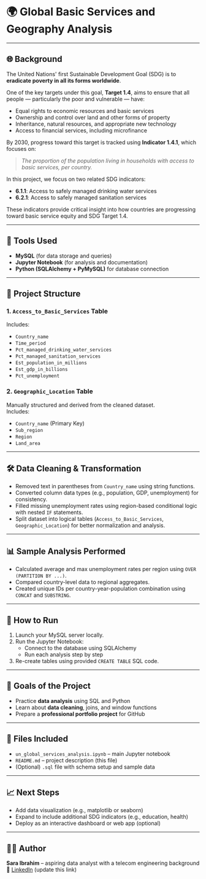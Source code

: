 # 🌍 Global Basic Services and Geography Analysis

---

## 🌐 Background

The United Nations' first Sustainable Development Goal (SDG) is to **eradicate poverty in all its forms worldwide**.

One of the key targets under this goal, **Target 1.4**, aims to ensure that all people — particularly the poor and vulnerable — have:

- Equal rights to economic resources and basic services  
- Ownership and control over land and other forms of property  
- Inheritance, natural resources, and appropriate new technology  
- Access to financial services, including microfinance  

By 2030, progress toward this target is tracked using **Indicator 1.4.1**, which focuses on:

> _The proportion of the population living in households with access to basic services, per country._

In this project, we focus on two related SDG indicators:

- **6.1.1**: Access to safely managed drinking water services  
- **6.2.1**: Access to safely managed sanitation services  

These indicators provide critical insight into how countries are progressing toward basic service equity and SDG Target 1.4.

---

## 🧰 Tools Used

- **MySQL** (for data storage and queries)
- **Jupyter Notebook** (for analysis and documentation)
- **Python (SQLAlchemy + PyMySQL)** for database connection

---

## 📂 Project Structure

### 1. `Access_to_Basic_Services` Table
Includes:
- `Country_name`
- `Time_period`
- `Pct_managed_drinking_water_services`
- `Pct_managed_sanitation_services`
- `Est_population_in_millions`
- `Est_gdp_in_billions`
- `Pct_unemployment`

### 2. `Geographic_Location` Table
Manually structured and derived from the cleaned dataset.  
Includes:
- `Country_name` (Primary Key)
- `Sub_region`
- `Region`
- `Land_area`

---

## 🛠 Data Cleaning & Transformation

- Removed text in parentheses from `Country_name` using string functions.
- Converted column data types (e.g., population, GDP, unemployment) for consistency.
- Filled missing unemployment rates using region-based conditional logic with nested `IF` statements.
- Split dataset into logical tables (`Access_to_Basic_Services`, `Geographic_Location`) for better normalization and analysis.

---

## 📊 Sample Analysis Performed

- Calculated average and max unemployment rates per region using `OVER (PARTITION BY ...)`.
- Compared country-level data to regional aggregates.
- Created unique IDs per country-year-population combination using `CONCAT` and `SUBSTRING`.

---

## 🚀 How to Run

1. Launch your MySQL server locally.
2. Run the Jupyter Notebook:
   - Connect to the database using SQLAlchemy
   - Run each analysis step by step
3. Re-create tables using provided `CREATE TABLE` SQL code.

---

## 📌 Goals of the Project

- Practice **data analysis** using SQL and Python
- Learn about **data cleaning**, joins, and window functions
- Prepare a **professional portfolio project** for GitHub

---

## 📁 Files Included

- `un_global_services_analysis.ipynb` – main Jupyter notebook
- `README.md` – project description (this file)
- (Optional) `.sql` file with schema setup and sample data

---

## 📈 Next Steps

- Add data visualization (e.g., matplotlib or seaborn)
- Expand to include additional SDG indicators (e.g., education, health)
- Deploy as an interactive dashboard or web app (optional)

---

## 👩‍💻 Author

**Sara Ibrahim** – aspiring data analyst with a telecom engineering background  
🔗 [LinkedIn](https://www.linkedin.com/in/sara-ibrahim-omran) (update this link)
